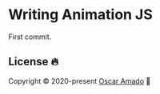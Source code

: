 # Writing Animation JS

First commit.

## License 🔥
Copyright © 2020-present [Oscar Amado](https://github.com/ofaaoficial) 🧔
